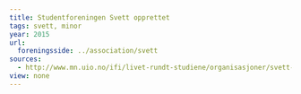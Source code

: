 ```yaml
---
title: Studentforeningen Svett opprettet
tags: svett, minor
year: 2015
url:
  foreningsside: ../association/svett
sources:
  - http://www.mn.uio.no/ifi/livet-rundt-studiene/organisasjoner/svett-ifi.html Svett IFI - Institutt for informatikk
view: none
---
```

